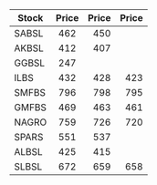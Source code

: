 | Stock         | Price  | Price | Price |
| ------------- |:------:| -----:| -----:|
| SABSL         | 462    |  450  |
| AKBSL         | 412    |  407  |
| GGBSL         | 247    | 
| ILBS          | 432    |  428  | 423
| SMFBS         | 796    |  798  | 795
| GMFBS         | 469    |  463  | 461
| NAGRO         | 759    |  726  | 720
| SPARS         | 551    |  537  | 
| ALBSL         | 425    |  415  |
| SLBSL         | 672    |  659  | 658|
